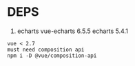 # DEPS
1. echarts
vue-echarts 6.5.5
echarts 5.4.1
```
vue < 2.7
must need composition api
npm i -D @vue/composition-api
```
